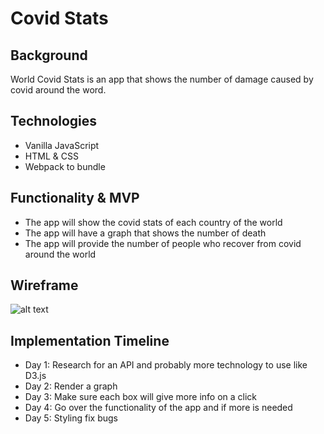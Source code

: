 # Covid Stats

## Background 
World Covid Stats is an app that shows the number of damage caused by covid around the word.

## Technologies
- Vanilla JavaScript
- HTML & CSS
- Webpack to bundle

## Functionality & MVP
- The app will show the covid stats of each country of the world
- The app will have a graph that shows the number of death 
- The app will provide the number of people who recover from covid around the world

## Wireframe

![alt text](https://github.com/soura934/covidworlddamage/blob/main/src/images/wireframe.png)

## Implementation Timeline
- Day 1: Research for an API and probably more technology to use like D3.js
- Day 2: Render a graph 
- Day 3: Make sure each box will give more info on a click
- Day 4: Go over the functionality of the app and if more is needed
- Day 5: Styling fix bugs
